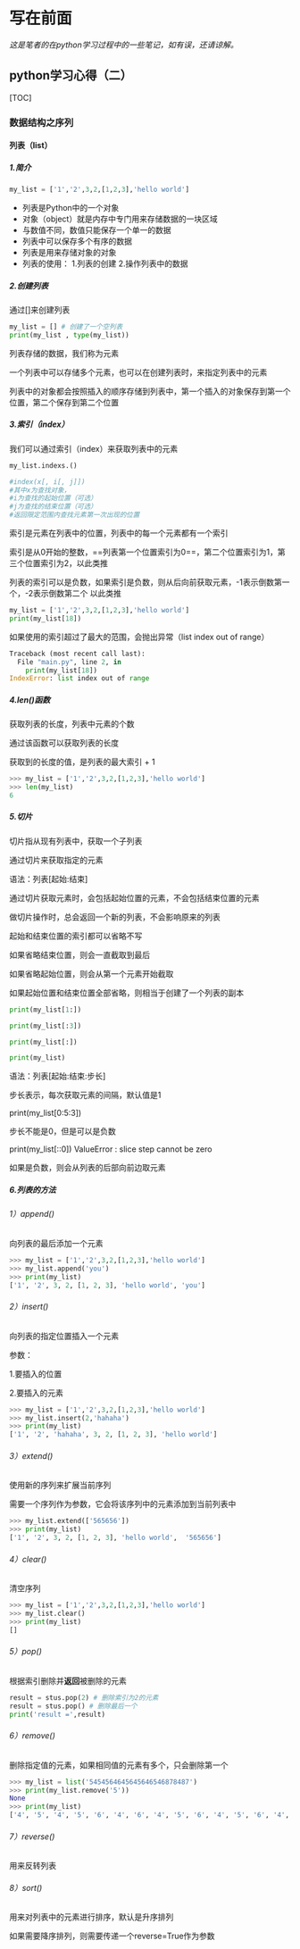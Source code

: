 # 写在前面

*这是笔者的在python学习过程中的一些笔记，如有误，还请谅解。*

## python学习心得（二）

[TOC]



### 数据结构之序列

####  列表（list）

##### 1.简介

```python
my_list = ['1','2',3,2,[1,2,3],'hello world']
```

- 列表是Python中的一个对象
- 对象（object）就是内存中专门用来存储数据的一块区域
- 与数值不同，数值只能保存一个单一的数据
- 列表中可以保存多个有序的数据
- 列表是用来存储对象的对象
- 列表的使用：
    1.列表的创建
    2.操作列表中的数据



##### 2.创建列表

通过[]来创建列表

```python
my_list = [] # 创建了一个空列表
print(my_list , type(my_list))
```

列表存储的数据，我们称为元素

一个列表中可以存储多个元素，也可以在创建列表时，来指定列表中的元素

列表中的对象都会按照插入的顺序存储到列表中，第一个插入的对象保存到第一个位置，第二个保存到第二个位置



##### 3.索引（index）

我们可以通过索引（index）来获取列表中的元素

```python
my_list.indexs.()

#index(x[, i[, j]])
#其中x为查找对象，
#i为查找的起始位置（可选）
#j为查找的结束位置（可选）
#返回限定范围内查找元素第一次出现的位置
```

索引是元素在列表中的位置，列表中的每一个元素都有一个索引

索引是从0开始的整数，==列表第一个位置索引为0==，第二个位置索引为1，第三个位置索引为2，以此类推

列表的索引可以是负数，如果索引是负数，则从后向前获取元素，-1表示倒数第一个，-2表示倒数第二个 以此类推

```python
my_list = ['1','2',3,2,[1,2,3],'hello world']
print(my_list[18]) 
```

如果使用的索引超过了最大的范围，会抛出异常（list index out of range）

```python
Traceback (most recent call last):
  File "main.py", line 2, in 
    print(my_list[18]) 
IndexError: list index out of range
```



##### 4.len()函数

获取列表的长度，列表中元素的个数

通过该函数可以获取列表的长度

获取到的长度的值，是列表的最大索引 + 1

```python
>>> my_list = ['1','2',3,2,[1,2,3],'hello world']
>>> len(my_list)
6
```



##### 5.切片

切片指从现有列表中，获取一个子列表

通过切片来获取指定的元素

语法：列表[起始:结束] 

通过切片获取元素时，会包括起始位置的元素，不会包括结束位置的元素

做切片操作时，总会返回一个新的列表，不会影响原来的列表

起始和结束位置的索引都可以省略不写

如果省略结束位置，则会一直截取到最后

如果省略起始位置，则会从第一个元素开始截取

如果起始位置和结束位置全部省略，则相当于创建了一个列表的副本

```python 
print(my_list[1:])

print(my_list[:3])

print(my_list[:])

print(my_list)
```

语法：列表[起始:结束:步长] 

步长表示，每次获取元素的间隔，默认值是1

print(my_list[0:5:3])

步长不能是0，但是可以是负数

print(my_list[::0])  ValueError : slice step cannot be zero

如果是负数，则会从列表的后部向前边取元素



##### 6.列表的方法

###### 1）append() 

向列表的最后添加一个元素

```python
>>> my_list = ['1','2',3,2,[1,2,3],'hello world']
>>> my_list.append('you')
>>> print(my_list)
['1', '2', 3, 2, [1, 2, 3], 'hello world', 'you']
```



###### 2）insert()

向列表的指定位置插入一个元素

参数：

1.要插入的位置

2.要插入的元素

```python
>>> my_list = ['1','2',3,2,[1,2,3],'hello world']
>>> my_list.insert(2,'hahaha')
>>> print(my_list)
['1', '2', 'hahaha', 3, 2, [1, 2, 3], 'hello world']
```



###### 3）extend()

使用新的序列来扩展当前序列

需要一个序列作为参数，它会将该序列中的元素添加到当前列表中

```python
>>> my_list.extend(['565656'])
>>> print(my_list)
['1', '2', 3, 2, [1, 2, 3], 'hello world',  '565656']
```



###### 4）clear()

清空序列

```python
>>> my_list = ['1','2',3,2,[1,2,3],'hello world']
>>> my_list.clear()
>>> print(my_list)
[] 
```



###### 5）pop()

根据索引删除并**返回**被删除的元素

```python
result = stus.pop(2) # 删除索引为2的元素
result = stus.pop() # 删除最后一个
print('result =',result)
```



###### 6）remove()

删除指定值的元素，如果相同值的元素有多个，只会删除第一个

```python
>>> my_list = list('5454564645645646546878487')
>>> print(my_list.remove('5'))
None
>>> print(my_list)
['4', '5', '4', '5', '6', '4', '6', '4', '5', '6', '4', '5', '6', '4', '6', '5', '4', '6', '8', '7', '8', '4', '8', '7']
```



###### 7）reverse()

用来反转列表

###### 8）sort()

用来对列表中的元素进行排序，默认是升序排列

如果需要降序排列，则需要传递一个reverse=True作为参数